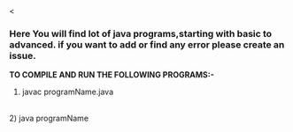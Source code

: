 <<h3>Here You will find lot of java programs,starting with basic to advanced.
if you want to add or find any error please create an issue.</h3>

<b>TO COMPILE AND RUN THE FOLLOWING PROGRAMS:-</b>
<br/>
1) javac programName.java
<br />
2) java programName
